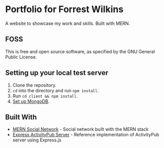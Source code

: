 # Portfolio for Forrest Wilkins

A website to showcase my work and skills. Built with MERN.

## FOSS

This is free and open source software, as specified by the GNU General Public License.

## Setting up your local test server

1. Clone the repository.
2. `cd` into the directory and run `npm install`.
3. Run `cd client && npm install`.
4. [Set up MongoDB](https://github.com/jm-shi/MERN-Social-Network/blob/master/README.md).

## Built With

- [MERN Social Network](https://github.com/jm-shi/MERN-Social-Network) - Social network built with the MERN stack
- [Express ActivityPub Server](https://github.com/dariusk/express-activitypub) - Reference implementation of ActivityPub server using Express.js
